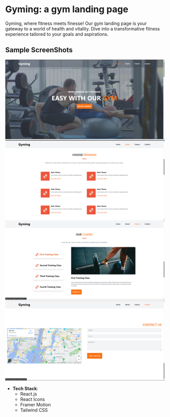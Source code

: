 # Gyming: a gym landing page

Gyming, where fitness meets finesse! Our gym landing page is your gateway to a world of health and vitality. Dive into a transformative fitness experience tailored to your goals and aspirations.
 
## Sample ScreenShots
![HomePage](https://github.com/dezaerus/Gyming/blob/main/Screenshots/Screenshot%20(6).png?raw=true)
![AboutPage](https://github.com/dezaerus/Gyming/blob/main/Screenshots/Screenshot%20(7).png?raw=true)
![ClassesPage](https://github.com/dezaerus/Gyming/blob/main/Screenshots/Screenshot%20(8).png?raw=true)
![ContactPage](https://github.com/dezaerus/Gyming/blob/main/Screenshots/Screenshot%20(9).png?raw=true)


- **Tech Stack**:
  - React.js
  - React Icons
  - Framer Motion
  - Tailwind CSS
